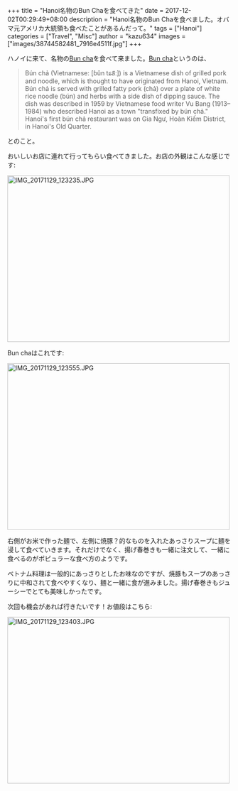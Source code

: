 +++
title = "Hanoi名物のBun Chaを食べてきた"
date = 2017-12-02T00:29:49+08:00
description = "Hanoi名物のBun Chaを食べました。オバマ元アメリカ大統領も食べたことがあるんだって。"
tags = ["Hanoi"]
categories = ["Travel", "Misc"]
author = "kazu634"
images = ["images/38744582481_7916e4511f.jpg"]
+++

ハノイに来て、名物の[Bun cha](https://en.wikipedia.org/wiki/Bun_cha)を食べて来ました。[Bun cha](https://en.wikipedia.org/wiki/Bun_cha)というのは、

> Bún chả (Vietnamese: [ɓǔn tɕa᷉ː]) is a Vietnamese dish of grilled pork and noodle, which is thought to have originated from Hanoi, Vietnam. Bún chả is served with grilled fatty pork (chả) over a plate of white rice noodle (bún) and herbs with a side dish of dipping sauce. The dish was described in 1959 by Vietnamese food writer Vu Bang (1913–1984) who described Hanoi as a town "transfixed by bún chả." Hanoi's first bún chả restaurant was on Gia Ngư, Hoàn Kiếm District, in Hanoi's Old Quarter.

とのこと。

おいしいお店に連れて行ってもらい食べてきました。お店の外観はこんな感じです:

<a href="https://www.flickr.com/photos/42332031@N02/23880243007/in/dateposted/" title="IMG_20171129_123235.JPG"><img src="https://farm5.staticflickr.com/4535/23880243007_d056ae162e.jpg" width="500" height="375" alt="IMG_20171129_123235.JPG"></a><script async src="//embedr.flickr.com/assets/client-code.js" charset="utf-8"></script>

Bun chaはこれです:

<a href="https://www.flickr.com/photos/42332031@N02/38744582481/in/dateposted/" title="IMG_20171129_123555.JPG"><img src="https://farm5.staticflickr.com/4560/38744582481_7916e4511f.jpg" width="500" height="375" alt="IMG_20171129_123555.JPG"></a><script async src="//embedr.flickr.com/assets/client-code.js" charset="utf-8"></script>

右側がお米で作った麺で、左側に焼豚？的なものを入れたあっさりスープに麺を浸して食べていきます。それだけでなく、揚げ春巻きも一緒に注文して、一緒に食べるのがポピュラーな食べ方のようです。

ベトナム料理は一般的にあっさりとしたお味なのですが、焼豚もスープのあっさりに中和されて食べやすくなり、麺と一緒に食が進みました。揚げ春巻きもジューシーでとても美味しかったです。

次回も機会があれば行きたいです！お値段はこちら:

<a href="https://www.flickr.com/photos/42332031@N02/37857553155/in/dateposted/" title="IMG_20171129_123403.JPG"><img src="https://farm5.staticflickr.com/4531/37857553155_c1bdccb0c7.jpg" width="500" height="375" alt="IMG_20171129_123403.JPG"></a><script async src="//embedr.flickr.com/assets/client-code.js" charset="utf-8"></script>

